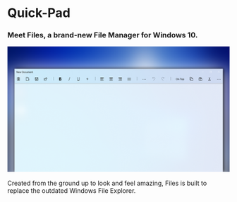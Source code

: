 # Quick-Pad
<h3>Meet Files, a brand-new File Manager for Windows 10.</h3>
<img src="quick pad hero art2.png" width="800px">
<p>Created from the ground up to look and feel amazing, Files is built to replace the outdated Windows File Explorer.</p>


